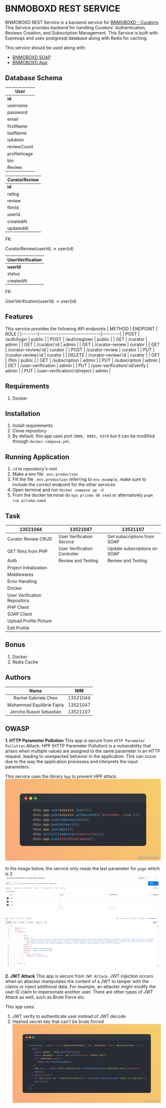 # BNMOBOXD REST SERVICE
BNMOBOXD REST Service is a backend service for [BNMOBOXD - Curators](https://gitlab.informatika.org/if3110-2023-01-16/bnmoboxd-spa-client). This Service provides backend for handling Curators' Authentication, Reviews Creation, and Subscription Management. This Service is built with Expressjs and uses postgresql database along with Redis for caching.

This service should be used along with:
- [BNMOBOXD SOAP](https://gitlab.informatika.org/if3110-2023-01-16/bnmoboxd-soap-service)
- [BNMOBOXD App](https://gitlab.informatika.org/if3110-2023-01-16/bnmoboxd)

## Database Schema
| User              |
| ----------------- |
| **id**            |
| username          |
| password          |
| email             |
| firstName         |
| lastName          |
| isAdmin           |
| reviewCount       |
| profileImage      |
| bio               |
| Review            |


| CuratorReview |
| ------------- |
| **id**        |
| rating        |
| review        |
| filmId        |
| userId        |
| createdAt     |
| updatedAt     |

FK:

CuratorReview(userId) -> user(id)

| UserVerification  |
| ----------------- |
| **userId**        |
| status            |
| createdAt         |

FK:

UserVerification(userId) -> user(id)

## Features
This service provides the following API endpoints
| METHOD | ENDPOINT                      | ROLE    |
|--------|-------------------------------|---------|
| POST   | /auth/login                   | public  |
| POST   | /auth/register                | public  |
| GET    | /curator                      | admin   |
| GET    | /curator/:id                  | admin   |
| GET    | /curator-review               | curator |
| GET    | /curator-review/:id           | curator |
| POST   | /curator-review               | curator |
| PUT    | /curator-review/:id           | curator |
| DELETE | /curator-review/:id           | curator |
| GET    | /film                         | public  |
| GET    | /subscription                 | admin   |
| PUT    | /subscription                 | admin   |
| GET    | /user-verification            | admin   |
| PUT    | /user-verification/:id/verify | admin   |
| PUT    | /user-verification/:id/reject | admin   |


## Requirements
1. Docker


## Installation
1. Install requirements
2. Clone repository
3. By default, this app uses port `3000, 8003, 6379` but it can be modified through `docker-compose.yml`.


## Running Application
1. `cd` to repository's root
2. Make a env file `.env.production`
3. Fill the file `.env.production` referring to `env.example`, make sure to include the correct endpoint for the other services
4. Open terminal and run `docker compose up -d`
5. From the docker terminal do `npx prisma db seed` or alternatively `pnpm run prisma:seed` 

## Task
| 13521044                     | 13521047                                 | 13521107                     |
|------------------------------|------------------------------------------|------------------------------|
| Curator Review CRUD          | User Verification Service                | Get subscriptions from SOAP  |
| GET films from PHP           | User Verification Controller             | Update subscriptions on SOAP |
| Auth                         | Review and Testing                       | Review and Testing           |
| Project Initialization       |                                          |                              |
| Middlewares                  |                                          |                              |
| Error Handling               |                                          |                              |
| Docker                       |                                          |                              |
| User Verification Repository |                                          |                              |
| PHP Client                   |                                          |                              |
| SOAP Client                  |                                          |                              |
| Upload Profile Picture       |                                          |                              |
| Edit Profile                 |                                          |                              |


## Bonus
1. Docker
2. Redis Cache

## Authors
|              Nama              |   NIM    |
| :----------------------------: | :------: |
| Rachel Gabriela Chen           | 13521044 |
| Muhammad Equilibrie Fajria     | 13521047 |
| Jericho Russel Sebastian       | 13521107 |

## OWASP
**1. HTTP Parameter Pollution**
This app is secure from `HTTP Parameter Pollution` Attack. 
HPP (HTTP Parameter Pollution) is a vulnerability that arises when multiple values are assigned to the same parameter in an HTTP request, leading to unexpected behavior in the application. This can occur due to the way the application processes and interprets the input parameters.

This service uses the library `hpp` to prevent HPP attack.
![image](documentations/hpp.png)

In the image below, the service only reads the last parameter for `page` which is 2
![image](documentations/hpp-2.png)

**2. JWT Attack**
This app is secure from `JWT Attack`. JWT injection occurs when an attacker manipulates the content of a JWT to tamper with the claims or inject additional data. For example, an attacker might modify the user ID claim to impersonate another user. There are other types of JWT Attack as well, such as Brute Force etc.

This app uses:
1. JWT verify to authenticate user instead of JWT decode
2. Hashed secret key that can't be brute forced
![image](documentations/jwt.png)
